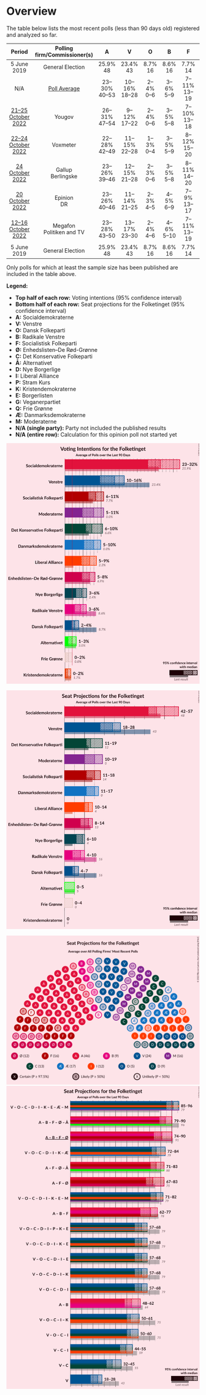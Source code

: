 # Overview

The table below lists the most recent polls (less than 90 days old) registered and analyzed so far.

| Period     | Polling firm/Commissioner(s) | A | V | O | B | F | Ø | C | Å | D | I | P | K | E | G | Q | Æ | M |
|:----------:|:----------------------------:|:--:|:--:|:--:|:--:|:--:|:--:|:--:|:--:|:--:|:--:|:--:|:--:|:--:|:--:|:--:|:--:|:--:|
| 5 June 2019 | General Election | 25.9% <br> 48 | 23.4% <br> 43 | 8.7% <br> 16 | 8.6% <br> 16 | 7.7% <br> 14 | 6.9% <br> 13 | 6.6% <br> 12 | 3.0% <br> 5 | 2.4% <br> 4 | 2.3% <br> 4 | 1.8% <br> 0 | 1.7% <br> 0 | 0.8% <br> 0 | 0.0% <br> 0 | 0.0% <br> 0 | 0.0% <br> 0 | 0.0% <br> 0 |
| N/A | [Poll Average](average.html) | 23–30% <br> 40–53 | 10–16% <br> 18–28 | 2–4% <br> 0–6 | 3–6% <br> 5–9 | 7–11% <br> 13–19 | 5–9% <br> 9–17 | 5–10% <br> 9–19 | 1–3% <br> 0–5 | 3–6% <br> 6–10 | 5–9% <br> 10–16 | N/A <br> N/A | 0–2% <br> 0 | N/A <br> N/A | N/A <br> N/A | 0–1% <br> 0 | 7–10% <br> 12–18 | 5–13% <br> 10–21 |
| [21–25 October 2022](2022-10-25-Yougov.html) | Yougov | 26–31% <br> 47–54 | 9–12% <br> 17–22 | 2–4% <br> 0–6 | 3–5% <br> 5–8 | 7–10% <br> 13–18 | 5–8% <br> 9–15 | 5–8% <br> 8–14 | 2–3% <br> 0–6 | 3–6% <br> 6–9 | 6–9% <br> 11–16 | N/A <br> N/A | 0–1% <br> 0 | N/A <br> N/A | N/A <br> N/A | 0–1% <br> 0 | 7–10% <br> 12–18 | 8–11% <br> 15–20 |
| [22–24 October 2022](2022-10-24-Voxmeter.html) | Voxmeter | 22–28% <br> 42–49 | 11–15% <br> 22–28 | 1–3% <br> 0–4 | 3–5% <br> 5–9 | 8–12% <br> 15–20 | 5–8% <br> 11–13 | 5–8% <br> 9–13 | 1–3% <br> 0–4 | 3–6% <br> 7–11 | 6–9% <br> 10–14 | N/A <br> N/A | 0–1% <br> 0 | N/A <br> N/A | N/A <br> N/A | 0–1% <br> 0 | 7–10% <br> 12–16 | 10–14% <br> 19–23 |
| [24 October 2022](2022-10-24-Gallup.html) | Gallup <br> Berlingske | 23–26% <br> 39–46 | 12–15% <br> 21–28 | 2–3% <br> 0–6 | 3–5% <br> 5–8 | 8–11% <br> 14–20 | 7–9% <br> 11–17 | 5–7% <br> 9–14 | 2–3% <br> 0–6 | 3–5% <br> 5–9 | 7–10% <br> 13–17 | N/A <br> N/A | 0–1% <br> 0 | N/A <br> N/A | N/A <br> N/A | 0–1% <br> 0 | 7–9% <br> 12–16 | 8–10% <br> 13–18 |
| [20 October 2022](2022-10-20-Epinion.html) | Epinion <br> DR | 23–26% <br> 40–46 | 11–14% <br> 21–25 | 2–3% <br> 4–5 | 4–5% <br> 6–9 | 7–9% <br> 13–17 | 6–8% <br> 11–15 | 6–8% <br> 12–15 | 2–3% <br> 0–5 | 4–6% <br> 7–10 | 6–8% <br> 11–14 | N/A <br> N/A | 0–1% <br> 0 | N/A <br> N/A | N/A <br> N/A | 0–1% <br> 0 | 7–10% <br> 13–17 | 9–11% <br> 16–19 |
| [12–16 October 2022](2022-10-16-Megafon.html) | Megafon <br> Politiken and TV | 23–28% <br> 43–50 | 13–17% <br> 23–30 | 2–4% <br> 4–6 | 4–6% <br> 5–10 | 7–11% <br> 13–19 | 5–8% <br> 9–14 | 8–11% <br> 15–20 | 1–2% <br> 0 | 3–6% <br> 6–10 | 4–7% <br> 8–11 | N/A <br> N/A | 1–2% <br> 0 | N/A <br> N/A | N/A <br> N/A | 0–2% <br> 0 | 7–10% <br> 13–21 | 4–7% <br> 7–12 |
| 5 June 2019 | General Election | 25.9% <br> 48 | 23.4% <br> 43 | 8.7% <br> 16 | 8.6% <br> 16 | 7.7% <br> 14 | 6.9% <br> 13 | 6.6% <br> 12 | 3.0% <br> 5 | 2.4% <br> 4 | 2.3% <br> 4 | 1.8% <br> 0 | 1.7% <br> 0 | 0.8% <br> 0 | 0.0% <br> 0 | 0.0% <br> 0 | 0.0% <br> 0 | 0.0% <br> 0 |

Only polls for which at least the sample size has been published are included in the table above.

**Legend:**
+ **Top half of each row:** Voting intentions (95% confidence interval)
+ **Bottom half of each row:** Seat projections for the Folketinget (95% confidence interval)
+ **A:** Socialdemokraterne
+ **V:** Venstre
+ **O:** Dansk Folkeparti
+ **B:** Radikale Venstre
+ **F:** Socialistisk Folkeparti
+ **Ø:** Enhedslisten–De Rød-Grønne
+ **C:** Det Konservative Folkeparti
+ **Å:** Alternativet
+ **D:** Nye Borgerlige
+ **I:** Liberal Alliance
+ **P:** Stram Kurs
+ **K:** Kristendemokraterne
+ **E:** Borgerlisten
+ **G:** Veganerpartiet
+ **Q:** Frie Grønne
+ **Æ:** Danmarksdemokraterne
+ **M:** Moderaterne
+ **N/A (single party):** Party not included the published results
+ **N/A (entire row):** Calculation for this opinion poll not started yet


![Graph with voting intentions not yet produced](average.png "Voting Intentions")

![Graph with seats not yet produced](average-seats.png "Seats")

![Graph with seating plan not yet produced](average-seating-plan.png "Seating Plan")
![Graph with coalitions seats not yet produced](average-coalitions-seats.png "Coalitions Seats")
